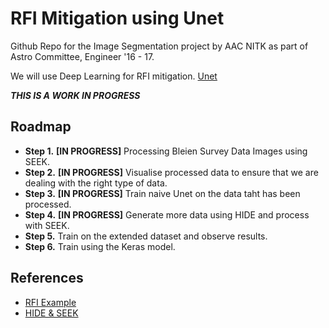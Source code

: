 RFI Mitigation using Unet
=====
Github Repo for the Image Segmentation project by AAC NITK as part of Astro
Committee, Engineer '16 - 17.

We will use Deep Learning for RFI mitigation.
[Unet](https://github.com/jakeret/tf_unet/)

_**THIS IS A WORK IN PROGRESS**_

## Roadmap

* **Step 1.** **[IN PROGRESS]** Processing Bleien Survey Data Images using SEEK.
* **Step 2.** **[IN PROGRESS]** Visualise processed data to ensure that we are
  dealing with the right type of data.
* **Step 3.** **[IN PROGRESS]** Train naive Unet on the data taht has been
  processed.
* **Step 4.** **[IN PROGRESS]** Generate more data using HIDE and process with
  SEEK.
* **Step 5.** Train on the extended dataset and observe results.
* **Step 6.** Train using the Keras model.


## References
* [RFI  Example](https://github.com/jakeret/tf_unet/blob/master/demo/demo_radio_data.ipynb)
* [HIDE &  SEEK](http://www.cosmology.ethz.ch/research/software-lab/hide---seek.html)

